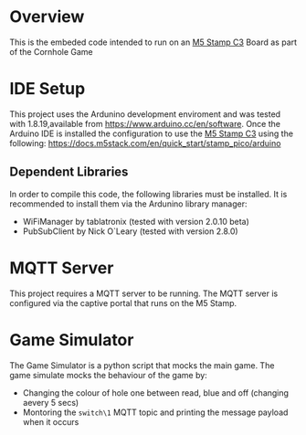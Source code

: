 # Overview
This is the embeded code intended to run on an [M5 Stamp C3](https://docs.m5stack.com/en/core/stamp_c3) Board as part of the Cornhole Game

# IDE Setup
This project uses the Ardunino development enviroment and was tested with 1.8.19,available from <https://www.arduino.cc/en/software>. Once the Arduino IDE is installed the 
configuration to use the [M5 Stamp C3](https://docs.m5stack.com/en/core/stamp_c3) using the following: <https://docs.m5stack.com/en/quick_start/stamp_pico/arduino>

## Dependent Libraries
In order to compile this code, the following libraries must be installed. It is recommended to 
install them via the Ardunino library manager:
- WiFiManager by tablatronix (tested with version 2.0.10 beta)
- PubSubClient by Nick O`Leary (tested with version 2.8.0)

# MQTT Server
This project requires a MQTT server to be running. The MQTT server is configured via the captive 
portal that runs on the M5 Stamp. 

# Game Simulator
The Game Simulator is a python script that mocks the main game. The game simulate mocks the behaviour of the game by:
- Changing the colour of hole one between read, blue and off (changing aevery 5 secs)
- Montoring the ```switch\1``` MQTT topic and printing the message payload when it occurs




